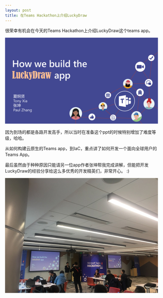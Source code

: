 ```yaml
---
layout: post
title: 在Teams Hackathon上介绍LuckyDraw
---
```


很荣幸有机会在今天的Teams Hackathon上介绍LuckyDraw这个teams app。

![Teams](../images/post20191115/001.png)

因为到场的都是各路开发高手，所以当时在准备这个ppt的时候特别增加了难度等级，哈哈。

从如何构建云原生的Teams app，到IaC，重点讲了如何开发一个面向全球用户的Teams App。

最后虽然由于种种原因只能请另一位app作者张坤帮我完成讲解，但能把开发LuckyDraw的经验分享给这么多优秀的开发精英们，非常开心。 :)

![Teams](../images/post20191115/002.jpg)
